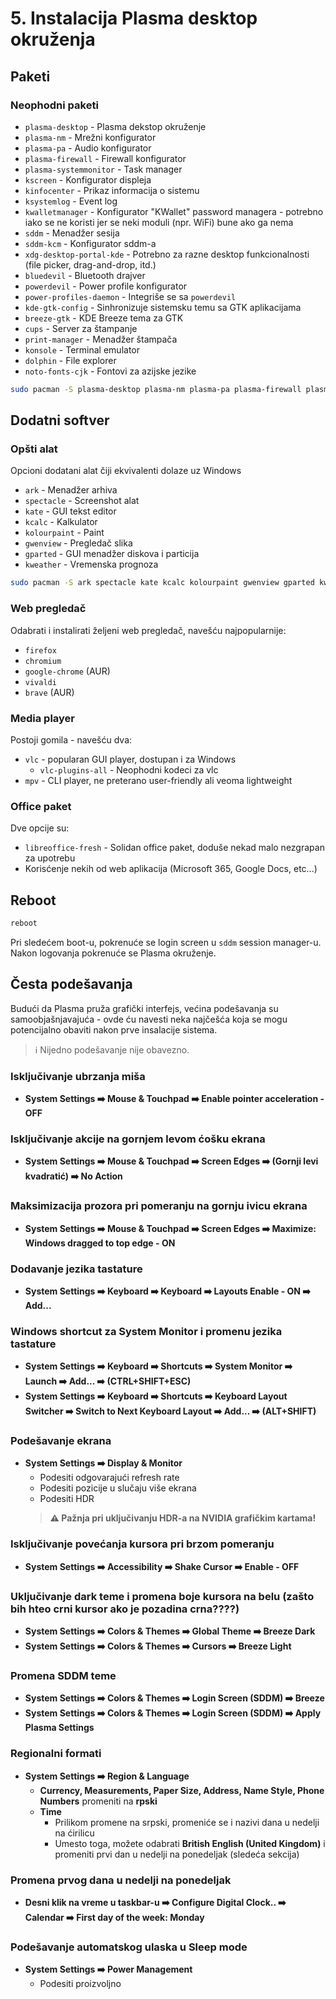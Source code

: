 # 5. Instalacija Plasma desktop okruženja
## Paketi
### Neophodni paketi

- `plasma-desktop` - Plasma dekstop okruženje
- `plasma-nm` - Mrežni konfigurator
- `plasma-pa` - Audio konfigurator
- `plasma-firewall` - Firewall konfigurator
- `plasma-systemmonitor` - Task manager
- `kscreen` - Konfigurator displeja
- `kinfocenter` - Prikaz informacija o sistemu
- `ksystemlog` - Event log
- `kwalletmanager` - Konfigurator "KWallet" password managera - potrebno iako se ne koristi jer se neki moduli (npr. WiFi) bune ako ga nema
- `sddm` - Menadžer sesija
- `sddm-kcm` - Konfigurator sddm-a
- `xdg-desktop-portal-kde` - Potrebno za razne desktop funkcionalnosti (file picker, drag-and-drop, itd.)
- `bluedevil` - Bluetooth drajver
- `powerdevil` - Power profile konfigurator
- `power-profiles-daemon` - Integriše se sa `powerdevil`
- `kde-gtk-config` - Sinhronizuje sistemsku temu sa GTK aplikacijama
- `breeze-gtk` - KDE Breeze tema za GTK
- `cups` - Server za štampanje
- `print-manager` - Menadžer štampača
- `konsole` - Terminal emulator
- `dolphin` - File explorer
- `noto-fonts-cjk` - Fontovi za azijske jezike

```sh
sudo pacman -S plasma-desktop plasma-nm plasma-pa plasma-firewall plasma-systemmonitor kscreen kinfocenter ksystemlog kwalletmanager sddm sddm-kcm xdg-desktop-portal-kde bluedevil power-profiles-daemon kde-gtk-config breeze-gtk cups print-manager konsole dolphin noto-fonts-cjk
```

## Dodatni softver
### Opšti alat
Opcioni dodatani alat čiji ekvivalenti dolaze uz Windows
- `ark` - Menadžer arhiva
- `spectacle` - Screenshot alat
- `kate` - GUI tekst editor
- `kcalc` - Kalkulator
- `kolourpaint` - Paint
- `gwenview` - Pregledač slika
- `gparted` - GUI menadžer diskova i particija
- `kweather` - Vremenska prognoza

```sh
sudo pacman -S ark spectacle kate kcalc kolourpaint gwenview gparted kweather
```
### Web pregledač
Odabrati i instalirati željeni web pregledač, navešću najpopularnije:
- `firefox`
- `chromium`
- `google-chrome` (AUR)
- `vivaldi`
- `brave` (AUR)

### Media player
Postoji gomila - navešću dva:

- `vlc` - popularan GUI player, dostupan i za Windows
    - `vlc-plugins-all` - Neophodni kodeci za vlc
- `mpv` - CLI player, ne preterano user-friendly ali veoma lightweight

### Office paket
Dve opcije su:

- `libreoffice-fresh` - Solidan office paket, doduše nekad malo nezgrapan za upotrebu
- Korisćenje nekih od web aplikacija (Microsoft 365, Google Docs, etc...)


## Reboot
```sh
reboot
```

Pri sledećem boot-u, pokrenuće se login screen u `sddm` session manager-u.  
Nakon logovanja pokrenuće se Plasma okruženje.

## Česta podešavanja
Budući da Plasma pruža grafički interfejs, većina podešavanja su samoobjašnjavajuća - ovde ću navesti neka najčešća koja se mogu potencijalno obaviti nakon prve insalacije sistema.  

> ℹ️ Nijedno podešavanje nije obavezno.

### Isključivanje ubrzanja miša
- **System Settings ➡️ Mouse & Touchpad ➡️ Enable pointer acceleration - OFF**

### Isključivanje akcije na gornjem levom ćošku ekrana
- **System Settings ➡️ Mouse & Touchpad ➡️ Screen Edges ➡️ (Gornji levi kvadratić) ➡️ No Action**

### Maksimizacija prozora pri pomeranju na gornju ivicu ekrana
- **System Settings ➡️ Mouse & Touchpad ➡️ Screen Edges ➡️ Maximize: Windows dragged to top edge - ON**

### Dodavanje jezika tastature
- **System Settings ➡️ Keyboard ➡️ Keyboard ➡️ Layouts Enable - ON ➡️ Add...**

### Windows shortcut za System Monitor i promenu jezika tastature
- **System Settings ➡️ Keyboard ➡️ Shortcuts ➡️ System Monitor ➡️ Launch ➡️ Add... ➡️ (CTRL+SHIFT+ESC)**  
- **System Settings ➡️ Keyboard ➡️ Shortcuts ➡️ Keyboard Layout Switcher ➡️ Switch to Next Keyboard Layout ➡️ Add... ➡️ (ALT+SHIFT)**

### Podešavanje ekrana
- **System Settings ➡️ Display & Monitor**  
    - Podesiti odgovarajući refresh rate
    - Podesiti pozicije u slučaju više ekrana
    - Podesiti HDR
    > **⚠️ Pažnja pri uključivanju HDR-a na NVIDIA grafičkim kartama!**

### Isključivanje povećanja kursora pri brzom pomeranju
- **System Settings ➡️ Accessibility ➡️ Shake Cursor ➡️ Enable - OFF**

### Uključivanje dark teme i promena boje kursora na belu (zašto bih hteo crni kursor ako je pozadina crna????)
- **System Settings ➡️ Colors & Themes ➡️ Global Theme ➡️ Breeze Dark**  
- **System Settings ➡️ Colors & Themes ➡️ Cursors ➡️ Breeze Light**

### Promena SDDM teme
- **System Settings ➡️ Colors & Themes ➡️ Login Screen (SDDM) ➡️ Breeze** 
- **System Settings ➡️ Colors & Themes ➡️ Login Screen (SDDM) ➡️ Apply Plasma Settings**

### Regionalni formati
- **System Settings ➡️ Region & Language**
    - **Currency, Measurements, Paper Size, Address, Name Style, Phone Numbers** promeniti na **rpski**
    - **Time**
        - Prilikom promene na srpski, promeniće se i nazivi dana u nedelji na ćirilicu
        - Umesto toga, možete odabrati **British English (United Kingdom)** i promeniti prvi dan u nedelji na ponedeljak (sledeća sekcija)

### Promena prvog dana u nedelji na ponedeljak
- **Desni klik na vreme u taskbar-u ➡️ Configure Digital Clock.. ➡️ Calendar ➡️ First day of the week: Monday**

### Podešavanje automatskog ulaska u Sleep mode
- **System Settings ➡️ Power Management**
    - Podesiti proizvoljno
